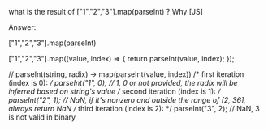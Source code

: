 what is the result of ["1","2","3"].map(parseInt) ? Why [JS]



















Answer:

["1","2","3"].map(parseInt)


["1","2","3"].map((value, index) => {
  return parseInt(value, index);
});



// parseInt(string, radix) -> map(parseInt(value, index))
/* first iteration  (index is 0): */ parseInt("1", 0); // 1, 0 or not provided, the radix will be inferred based on string's value
/* second iteration (index is 1): */ parseInt("2", 1); // NaN, if it's nonzero and outside the range of [2, 36], always return NaN
/* third iteration  (index is 2): */ parseInt("3", 2); // NaN, 3 is not valid in binary















